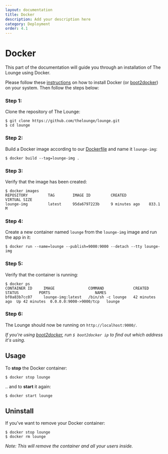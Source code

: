 ```yaml
---
layout: documentation
title: Docker
description: Add your description here
category: Deployment
order: 4.1
---
```


# Docker

This part of the documentation will guide you through an installation of The Lounge using Docker.

Please follow these [instructions](https://docs.docker.com/installation/#installation) on how to install Docker (or [boot2docker](https://github.com/boot2docker/boot2docker)) on your system. Then follow the steps below:

### Step 1:

Clone the repository of The Lounge:

```
$ git clone https://github.com/thelounge/lounge.git
$ cd lounge
```

### Step 2:

Build a Docker image according to our [Dockerfile](#!) and name it `lounge-img`:

```
$ docker build --tag=lounge-img .
```

### Step 3:

Verify that the image has been created:

```
$ docker images
REPOSITORY         TAG        IMAGE ID         CREATED          VIRTUAL SIZE
lounge-img         latest     95da6797223b     9 minutes ago    833.1 M
```

### Step 4:

Create a new container named `lounge` from the `lounge-img` image and run the app in it:

```
$ docker run --name=lounge --publish=9000:9000 --detach --tty lounge-img
```

### Step 5:

Verify that the container is running:

```
$ docker ps
CONTAINER ID     IMAGE               COMMAND             CREATED         STATUS         PORTS                    NAMES
bf0a83b7cc07     lounge-img:latest   /bin/sh -c lounge   42 minutes ago  Up 42 minutes  0.0.0.0:9000->9000/tcp   lounge
```

### Step 6:

The Lounge should now be running on `http://localhost:9000/`.

_If you're using [boot2docker](https://github.com/boot2docker/boot2docker), run `$ boot2docker ip` to find out which address it's using._

## Usage

To __stop__ the Docker container:

```
$ docker stop lounge
```

.. and to __start__ it again:

```
$ docker start lounge
```

## Uninstall

If you've want to remove your Docker container:

```
$ docker stop lounge
$ docker rm lounge
```

_Note: This will remove the container and all your users inside._
